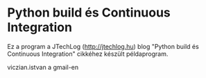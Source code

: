 # Python build és Continuous Integration

Ez a program a JTechLog (<http://jtechlog.hu>) blog "Python build és Continuous Integration" cikkéhez készült példaprogram.

viczian.istvan a gmail-en
